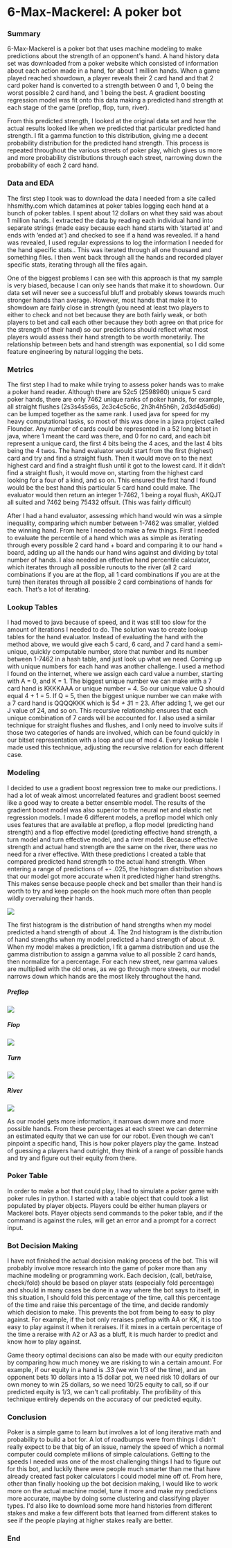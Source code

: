 # 6-Max-Mackerel: A poker bot

### Summary

6-Max-Mackerel is a poker bot that uses machine modeling to make predictions about the strength of an opponent's hand. A hand history data set was downloaded from a poker website which consisted of information about each action made in a hand, for about 1 million hands. When a game played reached showdown, a player reveals their 2 card hand and that 2 card poker hand is converted to a strength between 0 and 1, 0 being the worst possible 2 card hand, and 1 being the best. A gradient boosting regression model was fit onto this data making a predicted hand strength at each stage of the game (preflop, flop, turn, river).

From this predicted strength, I looked at the original data set and how the actual results looked like when we predicted that particular predicted hand strength. I fit a gamma function to this distribution, giving me a decent probability distribution for the predicted hand strength. This process is repeated throughout the various streets of poker play, which gives us more and more probability distributions through each street, narrowing down the probability of each 2 card hand.

### Data and EDA

The first step I took was to download the data I needed from a site called hhsmithy.com which datamines at poker tables logging each hand at a bunch of poker tables. I spent about 12 dollars on what they said was about 1 million hands. I extracted the data by reading each individual hand into separate strings (made easy because each hand starts with ‘started at’ and ends with ‘ended at’) and checked to see if a hand was revealed. If a hand was revealed, I used regular expressions to log the information I needed for the hand specific stats.. This was iterated through all one thousand and something files. I then went back through all the hands and recorded player specific stats, iterating through all the files again.

One of the biggest problems I can see with this approach is that my sample is very biased, because I can only see hands that make it to showdown. Our data set will never see a successful bluff and probably skews towards much stronger hands than average. However, most hands that make it to showdown are fairly close in strength (you need at least two players to either to check and not bet because they are both fairly weak, or both players to bet and call each other because they both agree on that price for the strength of their hand) so our predictions should reflect what most players would assess their hand strength to be worth monetarily. The relationship between bets and hand strength was exponential, so I did some feature engineering by natural logging the bets.


### Metrics

The first step I had to make while trying to assess poker hands was to make a poker hand reader. Although there are 52c5 (2598960) unique 5 card poker hands, there are only 7462 unique ranks of poker hands, for example, all straight flushes (2s3s4s5s6s, 2c3c4c5c6c, 2h3h4h5h6h, 2d3d4d5d6d) can be lumped together as the same rank. I used java for speed for my heavy computational tasks, so most of this was done in a java project called Flounder. Any number of cards could be represented in a 52 long bitset in java, where 1 meant the card was there, and 0 for no card, and each bit represent a unique card, the first 4 bits being the 4 aces, and the last 4 bits being the 4 twos. The hand evaluator would start from the first (highest) card and try and find a straight flush. Then it would move on to the next highest card and find a straight flush until it got to the lowest card. If it didn’t find a straight flush, it would move on, starting from the highest card looking for a four of a kind, and so on. This ensured the first hand I found would be the best hand this particular 5 card hand could make. The evaluator would then return an integer 1-7462, 1 being a royal flush, AKQJT all suited and 7462 being 75432 offsuit. (This was fairly difficult)

After I had a hand evaluator, assessing which hand would win was a simple inequality, comparing which number between 1-7462 was smaller, yielded the winning hand. From here I needed to make a few things. First I needed to evaluate the percentile of a hand which was as simple as iterating through every possible 2 card hand + board and comparing it to our hand + board, adding up all the hands our hand wins against and dividing by total number of hands. I also needed an effective hand percentile calculator, which iterates through all possible runouts to the river (all 2 card combinations if you are at the flop, all 1 card combinations if you are at the turn) then iterates through all possible 2 card combinations of hands for each. That’s a lot of iterating.

### Lookup Tables

I had moved to java because of speed, and it was still too slow for the amount of iterations I needed to do. The solution was to create lookup tables for the hand evaluator. Instead of evaluating the hand with the method above, we would give each 5 card, 6 card, and 7 card hand a semi-unique, quickly computable number, store that number and its number between 1-7462 in a hash table, and just look up what we need. Coming up with unique numbers for each hand was another challenge. I used a method I found on the internet, where we assign each card value a number, starting with A = 0, and K = 1. The biggest unique number we can make with a 7 card hand is KKKKAAA or unique number = 4. So our unique value Q should equal 4 + 1 = 5. If Q = 5, then the biggest unique number we can make with a 7 card hand is QQQQKKK which is 5*4 + 3*1 = 23. After adding 1, we get our J value of 24, and so on. This recursive relationship ensures that each unique combination of 7 cards will be accounted for. I also used a similar technique for straight flushes and flushes, and I only need to involve suits if those two categories of hands are involved, which can  be found quickly in our bitset representation with a loop and use of mod 4. Every lookup table I made used this technique, adjusting the recursive relation for each different case.
	
### Modeling

I decided to use a gradient boost regression tree to make our predictions. I had a lot of weak almost uncorrelated features and gradient boost seemed like a good way to create a better ensemble model. The results of the gradient boost model was also superior to the neural net and elastic net regression models. I made 6 different models, a preflop model which only uses features that are available at preflop, a flop model (predicting hand strength) and a flop effective model (predicting effective hand strength, a turn model and turn effective model, and a river model. Because effective strength and actual hand strength are the same on the river, there was no need for a river effective. With these predictions I created a table that compared predicted hand strength to the actual hand strength. When entering a range of predictions of +- .025, the histogram distribution shows that our model got more accurate when it predicted higher hand strengths. This makes sense because people check and bet smaller than their hand is worth to try and keep people on the hook much more often than people wildly overvaluing their hands.
	
![](https://i.imgur.com/IZa2eEU.png)

The first histogram is the distribution of hand strengths when my model predicted a hand strength of about .4. The 2nd histogram is the distribution of hand strengths when my model predicted a hand strength of about .9. When my model makes a prediction, I fit a gamma distribution and use the gamma distribution to assign a gamma value to all possible 2 card hands, then normalize for a percentage. For each new street, new gamma values are multiplied with the old ones, as we go through more streets, our model narrows down which hands are the most likely throughout the hand.

##### Preflop
![](https://i.imgur.com/CxsJyQP.png)
##### Flop
![](https://i.imgur.com/ZFB833a.png)
##### Turn
![](https://i.imgur.com/NWY6BEd.png)
##### River
![](https://i.imgur.com/yiRKtgv.png)

As our model gets more information, it narrows down more and more possible hands. From these percentages at each street we can determine an estimated equity that we can use for our robot. Even though we can’t pinpoint a specific hand, This is how poker players play the game. Instead of guessing a players hand outright, they think of a range of possible hands and try and figure out their equity from there.

### Poker Table

In order to make a bot that could play, I had to simulate a poker game with poker rules in python. I started with a table object that could took a list populated by player objects. Players could be either human players or Mackerel bots. Player objects send commands to the poker table, and if the command is against the rules, will get an error and a prompt for a correct input.

### Bot Decision Making

I have not finished the actual decision making process of the bot. This will probably involve more research into the game of poker more than any machine modeling or programming work. Each decision, (call, bet/raise, check/fold) should be based on player stats (especially fold percentage) and should in many cases be done in a way where the bot says to itself, in this situation, I should fold this percentage of the time, call this percentage of the time and raise this percentage of the time, and decide randomly which decision to make. This prevents the bot from being to easy to play against. For example, if the bot only reraises preflop with AA or KK, it is too easy to play against it when it reraises. If it mixes in a certain percentage of the time a reraise with A2 or A3 as a bluff, it is much harder to predict and know how to play against.

Game theory optimal decisions can also be made with our equity prediciton by comparing how much money we are risking to win a certain amount. For example, if our equity in a hand is .33 (we win 1/3 of the time), and an opponent bets 10 dollars into a 15 dollar pot, we need risk 10 dollars of our own money to win 25 dollars, so we need 10/25 equity to call, so if our predicted equity is 1/3, we can't call profitably. The profibility of this technique entirely depends on the accuracy of our predicted equity.

### Conclusion

Poker is a simple game to learn but involves a lot of long iterative math and probability to build a bot for. A lot of roadbumps were from things I didn't really expect to be that big of an issue, namely the speed of which a normal computer could complete millions of simple calculations. Getting to the speeds I needed was one of the most challenging things I had to figure out for this bot, and luckily there were people much smarter than me that have already created fast poker calculators I could model mine off of. From here, other than finally hooking up the bot decision making, I would like to work more on the actual machine model, tune it more and make my predictions more accurate, maybe by doing some clustering and classifying player types. I'd also like to download some more hand histories from different stakes and make a few different bots that learned from different stakes to see if the people playing at higher stakes really are better.

### End
